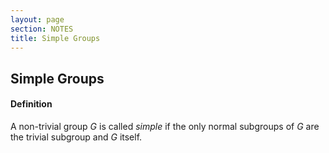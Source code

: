 ```yaml
---
layout: page
section: NOTES
title: Simple Groups
---
```


## Simple Groups

#### Definition
A non-trivial group $G$ is called *simple* if the only normal subgroups of $G$ are the trivial subgroup and $G$ itself.